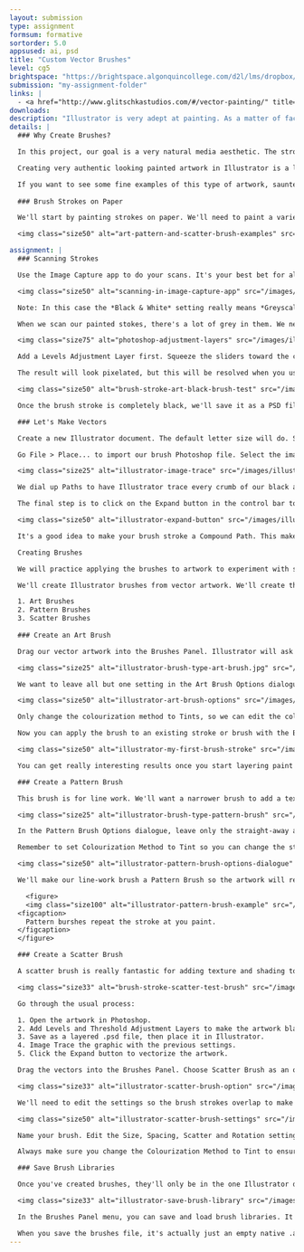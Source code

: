 ```yaml
---
layout: submission
type: assignment
formsum: formative
sortorder: 5.0
appsused: ai, psd
title: "Custom Vector Brushes"
level: cg5
brightspace: "https://brightspace.algonquincollege.com/d2l/lms/dropbox/user/folder_submit_files.d2l?db=456566&grpid=0&isprv=0&bp=0&ou=463723"
submission: "my-assignment-folder"
links: |
  - <a href="http://www.glitschkastudios.com/#/vector-painting/" title="Examples of painting in Illustrator." target="_blank">Glitschka Studios</a>
downloads: 
description: "Illustrator is very adept at painting. As a matter of fact, it's actually quite difficult to discern that the artwork is built with vectors. We're going emulate the real-world process of painting by creating our very own natural-looking brushes."
details: | 
  ### Why Create Brushes?

  In this project, our goal is a very natural media aesthetic. The strokes we'll apply in Illustrator will be our own creations. This makes our artwork all the more unique.

  Creating very authentic looking painted artwork in Illustrator is a lot of fun. We'll explore the process from paint brush to vectors, aiming to get a very natural look. The very first step is to draw on paper with paint and actual brushes.

  If you want to see some fine examples of this type of artwork, saunter over to <a href="http://www.glitschkastudios.com/#/vector-painting/" title="Examples of painting in Illustrator." target="_blank">Glitschka Studios</a>. He's a talented artist who really makes the most of Illustrator's paint capabilites.
 
  ### Brush Strokes on Paper

  We'll start by painting strokes on paper. We'll need to paint a variety of types of strokes. Make variations on three different types. Create strokes of varying darkness, length and width. These will made into Art Brushes. Make narrower strokes for line work, which will be made into Pattern Brushes. Lastly, use a old toothbrush to spatter paint on the page. These will be made into Scatter Brushes.

  <img class="size50" alt="art-pattern-and-scatter-brush-examples" src="/images/illustrator-custom-vector-brushes/art-pattern-and-scatter-brush-examples.jpg">

assignment: |
  ### Scanning Strokes

  Use the Image Capture app to do your scans. It's your best bet for all your scanning needs and it's right in your Applications folder. 

  <img class="size50" alt="scanning-in-image-capture-app" src="/images/illustrator-custom-vector-brushes/scanning-in-image-capture-app.jpg"> 

  Note: In this case the *Black & White* setting really means *Greyscale*. Never use the bitmap scanning mode -- ever. Scan in greyscale, then convert a copy of the file to bitmap mode in Photoshop. 

  When we scan our painted stokes, there's a lot of grey in them. We need to make this completely black. We'll use Levels and Threshold Adjustment Layers to get there.

  <img class="size75" alt="photoshop-adjustment-layers" src="/images/illustrator-custom-vector-brushes/photoshop-adjustment-layers.jpg">

  Add a Levels Adjustment Layer first. Squeeze the sliders toward the center to increase the contrast. Once you're satisfied with the result, you can add a Threshold Adjustment Layer to get rid of any remaining greys. You can use the slider to affect the black/white balance.

  The result will look pixelated, but this will be resolved when you use Image Trace in Illustrator. If ever you don't like the traced result, go back to Photoshop to change the Adjustment Layer settings.

  <img class="size50" alt="brush-stroke-art-black-brush-test" src="/images/illustrator-custom-vector-brushes/brush-stroke-art-black-brush-test.jpg">

  Once the brush stroke is completely black, we'll save it as a PSD file. Save the native file into your project folder as a .psd with all its layers, so you can come back to it to make changes if needed.

  ### Let's Make Vectors

  Create a new Illustrator document. The default letter size will do. Save it into your project folder.

  Go File > Place... to import our brush Photoshop file. Select the image, then go Window > Image Trace...

  <img class="size25" alt="illustrator-image-trace" src="/images/illustrator-custom-vector-brushes/illustrator-image-trace.jpg">

  We dial up Paths to have Illustrator trace every crumb of our black artwork. We reduce the Noise setting to actually increase the amount of noise.

  The final step is to click on the Expand button in the control bar to actually vectorize our artwork.

  <img class="size50" alt="illustrator-expand-button" src="/images/illustrator-custom-vector-brushes/illustrator-expand-button.jpg">

  It's a good idea to make your brush stroke a Compound Path. This makes Illustrator treat the artwork as one chunk of vector despite the fact it's made up of many pieces.

  Creating Brushes

  We will practice applying the brushes to artwork to experiment with stroke weight, colour, shapes, opacity and blending modes. The goal is to achieve a natural and organic look.

  We'll create Illustrator brushes from vector artwork. We'll create three different types of brushes.

  1. Art Brushes
  2. Pattern Brushes
  3. Scatter Brushes
    
  ### Create an Art Brush

  Drag our vector artwork into the Brushes Panel. Illustrator will ask which type of brush we want to make. In this case, it's an Art Brush.

  <img class="size25" alt="illustrator-brush-type-art-brush.jpg" src="/images/illustrator-custom-vector-brushes/illustrator-brush-type-art-brush.jpg">

  We want to leave all but one setting in the Art Brush Options dialogue.

  <img class="size50" alt="illustrator-art-brush-options" src="/images/illustrator-custom-vector-brushes/illustrator-art-brush-options.jpg">

  Only change the colourization method to Tints, so we can edit the colour of the brush on the fly. If we don't choose this, it will be an only-black brush.

  Now you can apply the brush to an existing stroke or brush with the Brush Tool to see what it looks like.

  <img class="size50" alt="illustrator-my-first-brush-stroke" src="/images/illustrator-custom-vector-brushes/illustrator-my-first-brush-stroke.jpg">

  You can get really interesting results once you start layering paint strokes with transparency and blend modes.

  ### Create a Pattern Brush

  This brush is for line work. We'll want a narrower brush to add a textured stroke to some of the shapes we draw. Sometimes the bigger Art Brush is too wide for this. A narrower brush stroke comes in handy.

  <img class="size25" alt="illustrator-brush-type-pattern-brush" src="/images/illustrator-custom-vector-brushes/illustrator-brush-type-pattern-brush.jpg">

  In the Pattern Brush Options dialogue, leave only the straight-away artwork. Set all the corner options to None.

  Remember to set Colourization Method to Tint so you can change the stroke colour of the brush.

  <img class="size50" alt="illustrator-pattern-brush-options-dialogue" src="/images/illustrator-custom-vector-brushes/illustrator-pattern-brush-options-dialogue.jpg">

  We'll make our line-work brush a Pattern Brush so the artwork will repeat rather than stretch. The repetition won't be apparent at all when you use it in your illustration.

    <figure>
    <img class="size100" alt="illustrator-pattern-brush-example" src="/images/illustrator-custom-vector-brushes/illustrator-pattern-brush-example.jpg">
  <figcaption>
    Pattern burshes repeat the stroke at you paint.
  </figcaption>
  </figure>

  ### Create a Scatter Brush

  A scatter brush is really fantastic for adding texture and shading to your painting in Illustrator.

  <img class="size33" alt="brush-stroke-scatter-test-brush" src="/images/illustrator-custom-vector-brushes/brush-stroke-scatter-test-brush.jpg">

  Go through the usual process:

  1. Open the artwork in Photoshop.
  2. Add Levels and Threshold Adjustment Layers to make the artwork black.
  3. Save as a layered .psd file, then place it in Illustrator.
  4. Image Trace the graphic with the previous settings.
  5. Click the Expand button to vectorize the artwork.

  Drag the vectors into the Brushes Panel. Choose Scatter Brush as an option.

  <img class="size33" alt="illustrator-scatter-brush-option" src="/images/illustrator-custom-vector-brushes/illustrator-scatter-brush-option.jpg">

  We'll need to edit the settings so the brush strokes overlap to make continuous spatter strokes. The best way to preview the result of the options is to create the brush with the default settings. Click OK. Apply the default brush to a stroke, then double-click on the brush again to open its settings. Turn on Preview.

  <img class="size50" alt="illustrator-scatter-brush-settings" src="/images/illustrator-custom-vector-brushes/illustrator-scatter-brush-settings.jpg">

  Name your brush. Edit the Size, Spacing, Scatter and Rotation settings to make the existing stroke look the way you want.

  Always make sure you change the Colourization Method to Tint to ensure you can change the stroke colour.

  ### Save Brush Libraries

  Once you've created brushes, they'll only be in the one Illustrator document. It's best to export the brush library so you can load it into a new document.

  <img class="size33" alt="illustrator-save-brush-library" src="/images/illustrator-custom-vector-brushes/illustrator-save-brush-library.jpg">

  In the Brushes Panel menu, you can save and load brush libraries. It's best to save your new custom brushes as a file on your computer so you can load them into any document.

  When you save the brushes file, it's actually just an empty native .ai file. To load it into another document, simply go to the Brushes Panel menu, then choose <span class="command">Open Brush Library > Other...</span>
---
```


